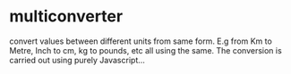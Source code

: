 # multiconverter
convert values between different units from same form. E.g from Km to Metre, Inch to cm, kg to pounds, etc all using the same. The conversion is carried out using purely Javascript...
